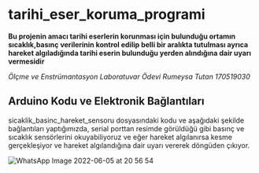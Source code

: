 # tarihi_eser_koruma_programi

 **Bu projenin amacı tarihi eserlerin korunması için bulunduğu ortamın sıcaklık,basınç verilerinin kontrol edilip belli bir aralıkta tutulması ayrıca hareket algıladığında tarihi eserin bulunduğu yerden alındığına dair uyarı vermesidir**
 
 
 *Ölçme ve Enstrümantasyon Laboratuvar Ödevi
 Rumeysa Tutan 170519030*
 
 
## Arduino Kodu ve Elektronik Bağlantıları

sicaklik_basinc_hareket_sensoru dosyasındaki kodu ve aşağıdaki şekilde bağlantıları yaptığımızda, serial porttan resimde görüldüğü gibi basınç ve sıcaklık sensörlerini okuyabiliyoruz ve eğer hareket algılanırsa kesme gerçekleşiyor ve hareket algılandığına dair uyarı vererek döngüden çıkıyor.

![WhatsApp Image 2022-06-05 at 20 56 54](https://user-images.githubusercontent.com/98033221/172064732-74f5cfc7-844a-4561-8efd-6e2f2ed024a4.jpeg)
